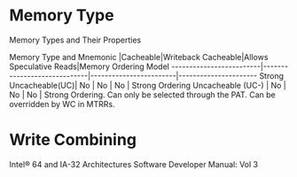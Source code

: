 #

# Memory Type 
Memory Types and Their Properties

Memory Type and Mnemonic |Cacheable|Writeback Cacheable|Allows Speculative Reads|Memory Ordering Model
-------------------------|-----------------------------|------------------------|----------------------
Strong Uncacheable(UC)| No | No | No | Strong Ordering
Uncacheable (UC-) | No | No | No | Strong Ordering. Can only be selected through the PAT. Can be overridden by WC in MTRRs.
 
 
 
# Write Combining
Intel® 64 and IA-32 Architectures Software Developer Manual: Vol 3
